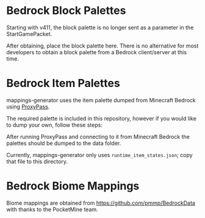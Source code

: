 # Bedrock Block Palettes

Starting with v411, the block palette is no longer sent as a parameter in the StartGamePacket. 

After obtaining, place the block palette here. There is no alternative for most developers to obtain a block palette from a Bedrock client/server at 
this time.

# Bedrock Item Palettes

mappings-generator uses the item palette dumped from Minecraft Bedrock using [ProxyPass](https://github.com/NukkitX/ProxyPass).

The required palette is included in this repository, however if you would like to dump your own, follow these steps:

After running ProxyPass and connecting to it from Minecraft Bedrock the palettes should be dumped to the data folder. 

Currently, mappings-generator only uses `runtime_item_states.json`; copy that file to this directory.

# Bedrock Biome Mappings

Biome mappings are obtained from https://github.com/pmmp/BedrockData with thanks to the PocketMine team.